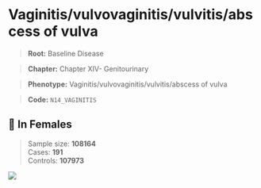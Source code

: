 # Vaginitis/vulvovaginitis/vulvitis/abscess of vulva

> **Root:** Baseline Disease  

> **Chapter:** Chapter XIV- Genitourinary  

> **Phenotype:** Vaginitis/vulvovaginitis/vulvitis/abscess of vulva  

> **Code:** `N14_VAGINITIS`

## 👩 In Females  
> Sample size: **108164**  
> Cases: **191**  
> Controls: **107973**
<img src="/Disease/Figures/ALL/Incidence/N14_VAGINITIS.png"/>
<CsvTable src="/public/Disease/Data/ALL/Incidence/COX_N14_VAGINITIS.csv" label="🔍 View full results" />
